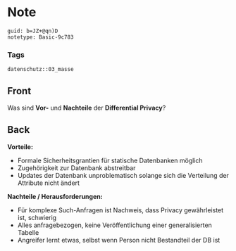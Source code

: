 # Note
```
guid: b=JZ+@qn)D
notetype: Basic-9c783
```

### Tags
```
datenschutz::03_masse
```

## Front
Was sind <b>Vor-</b> und <b>Nachteile</b> der <b>Differential
Privacy</b>?

## Back
<b>Vorteile:</b>
<ul>
  <li>Formale Sicherheitsgrantien für statische Datenbanken möglich
  <li>Zugehörigkeit zur Datenbank abstreitbar
  <li>Updates der Datenbank unproblematisch solange sich die
  Verteilung der Attribute nicht ändert
</ul><b>Nachteile / Herausforderungen:</b>
<ul>
  <li>Für komplexe Such-Anfragen ist Nachweis, dass Privacy
  gewährleistet ist, schwierig
  <li>Alles anfragebezogen, keine Veröffentlichung einer
  generalisierten Tabelle
  <li>Angreifer lernt etwas, selbst wenn Person nicht Bestandteil
  der DB ist
</ul>

